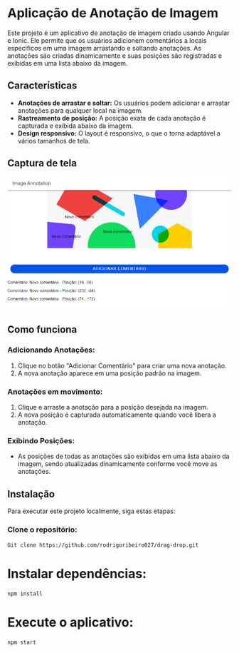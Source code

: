 # Aplicação de Anotação de Imagem

Este projeto é um aplicativo de anotação de imagem criado usando Angular e Ionic. Ele permite que os usuários adicionem comentários a locais específicos em uma imagem arrastando e soltando anotações. As anotações são criadas dinamicamente e suas posições são registradas e exibidas em uma lista abaixo da imagem.

## Características

- **Anotações de arrastar e soltar:** Os usuários podem adicionar e arrastar anotações para qualquer local na imagem.
- **Rastreamento de posição:** A posição exata de cada anotação é capturada e exibida abaixo da imagem.
- **Design responsivo:** O layout é responsivo, o que o torna adaptável a vários tamanhos de tela.

## Captura de tela

![Image Annotation Example](https://github.com/rodrigoribeiro027/drag-drop/blob/main/src/assets/drag.png)

## Como funciona

### Adicionando Anotações:

1. Clique no botão "Adicionar Comentário" para criar uma nova anotação.
2. A nova anotação aparece em uma posição padrão na imagem.

### Anotações em movimento:

1. Clique e arraste a anotação para a posição desejada na imagem.
2. A nova posição é capturada automaticamente quando você libera a anotação.

### Exibindo Posições:

- As posições de todas as anotações são exibidas em uma lista abaixo da imagem, sendo atualizadas dinamicamente conforme você move as anotações.

## Instalação

Para executar este projeto localmente, siga estas etapas:

### Clone o repositório:

```bash
Git clone https://github.com/rodrigoribeiro027/drag-drop.git

```

# Instalar dependências:
```bash
npm install

```

# Execute o aplicativo:
```bash
npm start

```
